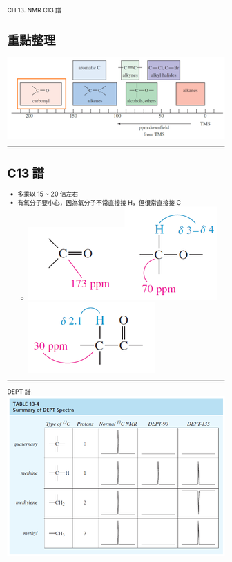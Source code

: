 CH 13. NMR C13 譜

# 重點整理

![](13_NMR_C13/5415742b9d472dae6d0f406380c23653.png)

* * *

# C13 譜

- 多乘以 15 ~ 20 倍左右
- 有氧分子要小心，因為氧分子不常直接接 H，但很常直接接 C
    - ![](13_NMR_C13/67846c9443bfdac16eb43dcad5976243.png)![](13_NMR_C13/a54c74b05ec232f3d5aa8fddf23955f9.png)![](13_NMR_C13/5f27324bac537332c039525427fc94b1.png)

* * *

DEPT 譜
![](13_NMR_C13/fbcfbd1c449c441fc07b77e0c5338400.png)